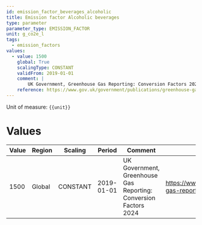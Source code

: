 ```yaml
---
id: emission_factor_beverages_alcoholic
title: Emission factor Alcoholic beverages
type: parameter
parameter_type: EMISSION_FACTOR
unit: g_co2e_l
tags:
  - emission_factors
values:
  - value: 1500
    global: True
    scalingType: CONSTANT
    validFrom: 2019-01-01
    comment: |
        UK Government, Greenhouse Gas Reporting: Conversion Factors 2024
    reference: https://www.gov.uk/government/publications/greenhouse-gas-reporting-conversion-factors-2024
---
```



Unit of measure: `{{unit}}`


# Values


| Value | Region | Scaling | Period | Comment | Reference |
|-------|--------|---------|--------|---------|-----------|
| 1500 | Global | CONSTANT | 2019-01-01 | UK Government, Greenhouse Gas Reporting: Conversion Factors 2024 | https://www.gov.uk/government/publications/greenhouse-gas-reporting-conversion-factors-2024 |


